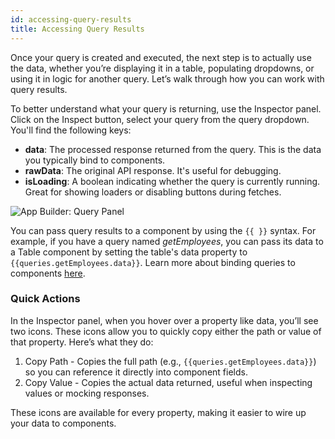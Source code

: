 ```yaml
---
id: accessing-query-results
title: Accessing Query Results
---
```


Once your query is created and executed, the next step is to actually use the data, whether you’re displaying it in a table, populating dropdowns, or using it in logic for another query. Let’s walk through how you can work with query results.

To better understand what your query is returning, use the Inspector panel. Click on the Inspect button, select your query from the query dropdown. You'll find the following keys:
-	**data**: The processed response returned from the query. This is the data you typically bind to components.
-	**rawData**: The original API response. It's useful for debugging.
-	**isLoading**: A boolean indicating whether the query is currently running. Great for showing loaders or disabling buttons during fetches.

<img className="screenshot-full img-m" src="/img/app-builder/accessing-query-data/inspector.png" alt="App Builder: Query Panel"/>

You can pass query results to a component by using the `{{ }}` syntax. For example, if you have a query named *getEmployees*, you can pass its data to a Table component by setting the table's data property to `{{queries.getEmployees.data}}`. Learn more about binding queries to components [here](/docs/app-builder/connecting-with-data-sources/binding-data-to-components).

### Quick Actions
In the Inspector panel, when you hover over a property like data, you’ll see two icons. These icons allow you to quickly copy either the path or value of that property. Here’s what they do:
1. Copy Path - Copies the full path (e.g., `{{queries.getEmployees.data}}`) so you can reference it directly into component fields.
2. Copy Value - Copies the actual data returned, useful when inspecting values or mocking responses.

These icons are available for every property, making it easier to wire up your data to components.